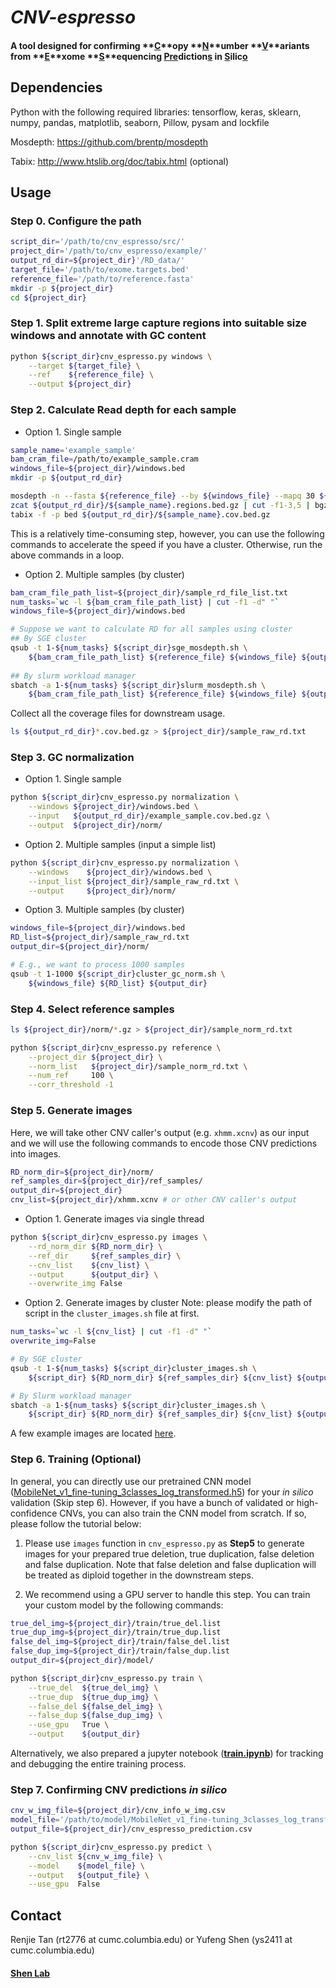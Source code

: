 # _CNV-espresso_
#### A tool designed for confirming **<u>C</u>**opy **<u>N</u>**umber **<u>V</u>**ariants from **<u>E</u>**xome **<u>S</u>**equencing **<u>Pre</u>**diction**<u>s</u>** in **<u>S</u>**ilic**<u>o</u>**


## Dependencies

Python with the following required libraries: tensorflow, keras, sklearn, numpy, pandas, matplotlib, seaborn, Pillow, pysam and lockfile

Mosdepth: https://github.com/brentp/mosdepth

Tabix: http://www.htslib.org/doc/tabix.html (optional)

## Usage

### Step 0. Configure the path
```bash
script_dir='/path/to/cnv_espresso/src/'
project_dir='/path/to/cnv_espresso/example/'
output_rd_dir=${project_dir}'/RD_data/'
target_file='/path/to/exome.targets.bed'
reference_file='/path/to/reference.fasta'
mkdir -p ${project_dir}
cd ${project_dir}
```

### Step 1. Split extreme large capture regions into suitable size windows and annotate with GC content 
```bash
python ${script_dir}cnv_espresso.py windows \
    --target ${target_file} \
    --ref    ${reference_file} \
    --output ${project_dir}
```

### Step 2. Calculate Read depth for each sample

- Option 1. Single sample 

```bash
sample_name='example_sample'
bam_cram_file=/path/to/example_sample.cram
windows_file=${project_dir}/windows.bed
mkdir -p ${output_rd_dir}

mosdepth -n --fasta ${reference_file} --by ${windows_file} --mapq 30 ${output_rd_dir}/${sample_name} ${bam_cram_file}
zcat ${output_rd_dir}/${sample_name}.regions.bed.gz | cut -f1-3,5 | bgzip -c > ${output_rd_dir}/${sample_name}.cov.bed.gz
tabix -f -p bed ${output_rd_dir}/${sample_name}.cov.bed.gz
```

This is a relatively time-consuming step, however, you can use the following commands to accelerate the speed if you have a cluster. Otherwise, run the above commands in a loop.

- Option 2. Multiple samples (by cluster)

```bash
bam_cram_file_path_list=${project_dir}/sample_rd_file_list.txt
num_tasks=`wc -l ${bam_cram_file_path_list} | cut -f1 -d" "`
windows_file=${project_dir}/windows.bed

# Suppose we want to calculate RD for all samples using cluster
## By SGE cluster
qsub -t 1-${num_tasks} ${script_dir}sge_mosdepth.sh \
    ${bam_cram_file_path_list} ${reference_file} ${windows_file} ${output_rd_dir}      
    
## By slurm workload manager
sbatch -a 1-${num_tasks} ${script_dir}slurm_mosdepth.sh \
    ${bam_cram_file_path_list} ${reference_file} ${windows_file} ${output_rd_dir}
```

Collect all the coverage files for downstream usage. 

```bash
ls ${output_rd_dir}*.cov.bed.gz > ${project_dir}/sample_raw_rd.txt 
```

### Step 3. GC normalization

- Option 1. Single sample

```bash
python ${script_dir}cnv_espresso.py normalization \
    --windows ${project_dir}/windows.bed \
    --input   ${output_rd_dir}/example_sample.cov.bed.gz \
    --output  ${project_dir}/norm/
```

- Option 2. Multiple samples (input a simple list) 

```bash
python ${script_dir}cnv_espresso.py normalization \
    --windows    ${project_dir}/windows.bed \
    --input_list ${project_dir}/sample_raw_rd.txt \
    --output     ${project_dir}/norm/
```

- Option 3. Multiple samples (by cluster) 

```bash
windows_file=${project_dir}/windows.bed
RD_list=${project_dir}/sample_raw_rd.txt
output_dir=${project_dir}/norm/

# E.g., we want to process 1000 samples
qsub -t 1-1000 ${script_dir}cluster_gc_norm.sh \
    ${windows_file} ${RD_list} ${output_dir}
```

### Step 4. Select reference samples

```bash
ls ${project_dir}/norm/*.gz > ${project_dir}/sample_norm_rd.txt
```

```bash
python ${script_dir}cnv_espresso.py reference \
    --project_dir ${project_dir} \
    --norm_list   ${project_dir}/sample_norm_rd.txt \
    --num_ref     100 \
    --corr_threshold -1 
```

### Step 5. Generate images 

Here, we will take other CNV caller's output (e.g. `xhmm.xcnv`) as our input and we will use the following commands to encode those CNV predictions into images.

```bash
RD_norm_dir=${project_dir}/norm/
ref_samples_dir=${project_dir}/ref_samples/
output_dir=${project_dir}
cnv_list=${project_dir}/xhmm.xcnv # or other CNV caller's output
```

- Option 1. Generate images via single thread

```bash
python ${script_dir}cnv_espresso.py images \
    --rd_norm_dir ${RD_norm_dir} \
    --ref_dir     ${ref_samples_dir} \
    --cnv_list    ${cnv_list} \
    --output      ${output_dir} \
    --overwrite_img False
```

- Option 2. Generate images by cluster
Note: please modify the path of script in the `cluster_images.sh` file at first.

```bash
num_tasks=`wc -l ${cnv_list} | cut -f1 -d" "`
overwrite_img=False

# By SGE cluster
qsub -t 1-${num_tasks} ${script_dir}cluster_images.sh \
    ${script_dir} ${RD_norm_dir} ${ref_samples_dir} ${cnv_list} ${output_dir} ${overwrite_img} 

# By Slurm workload manager
sbatch -a 1-${num_tasks} ${script_dir}cluster_images.sh \
    ${script_dir} ${RD_norm_dir} ${ref_samples_dir} ${cnv_list} ${output_dir} ${overwrite_img}

```

A few example images are located [here](https://github.com/ShenLab/CNV-Espresso/tree/main/example/images). 

### Step 6. Training (Optional)

In general, you can directly use our pretrained CNN model ([MobileNet_v1_fine-tuning_3classes_log_transformed.h5](https://github.com/ShenLab/CNV-Espresso/blob/main/model/MobileNet_v1_fine-tuning_3classes_log_transformed.h5)) for your *in silico* validation (Skip step 6). However, if you have a bunch of validated or high-confidence CNVs, you can also train the CNN model from scratch. If so, please follow the tutorial below:

1. Please use `images` function in `cnv_espresso.py` as **Step5** to generate images for your prepared true deletion, true duplication, false deletion and false duplication. Note that false deletion and false duplication will be treated as diploid together in the downstream steps.

2. We recommend using a GPU server to handle this step. You can train your custom model by the following commands:

```bash
true_del_img=${project_dir}/train/true_del.list
true_dup_img=${project_dir}/train/true_dup.list
false_del_img=${project_dir}/train/false_del.list
false_dup_img=${project_dir}/train/false_dup.list
output_dir=${project_dir}/model/

python ${script_dir}cnv_espresso.py train \
    --true_del  ${true_del_img} \
    --true_dup  ${true_dup_img} \
    --false_del ${false_del_img} \
    --false_dup ${false_dup_img} \
    --use_gpu   True \
    --output    ${output_dir}
```

Alternatively, we also prepared a jupyter notebook (**[train.ipynb](https://github.com/ShenLab/CNV-Espresso/blob/main/src/train.ipynb)**) for tracking and debugging the entire training process.

### Step 7. Confirming CNV predictions *in silico* 

```bash
cnv_w_img_file=${project_dir}/cnv_info_w_img.csv
model_file='/path/to/model/MobileNet_v1_fine-tuning_3classes_log_transformed.h5'
output_file=${project_dir}/cnv_espresso_prediction.csv

python ${script_dir}cnv_espresso.py predict \
    --cnv_list ${cnv_w_img_file} \
    --model    ${model_file} \
    --output   ${output_file} \
    --use_gpu  False
```

## Contact

Renjie Tan (rt2776 at cumc.columbia.edu) or Yufeng Shen (ys2411 at cumc.columbia.edu)

#### [Shen Lab](http://www.columbia.edu/~ys2411/)

